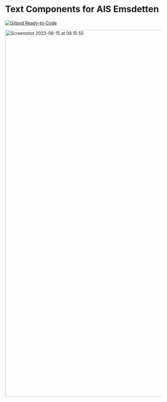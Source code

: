# Text Components for AIS Emsdetten

[![Gitpod Ready-to-Code](https://img.shields.io/badge/Gitpod-ready--to--code-blue?logo=gitpod)](https://gitpod.io/#https://github.com/cismet-collab/ais-emsdetten-texts)

<img width="1180" alt="Screenshot 2023-06-15 at 08 15 55" src="https://github.com/cismet-collab/ais-generic-texts/assets/837211/dc3d343c-baaa-494c-aeb5-b58699078747">

